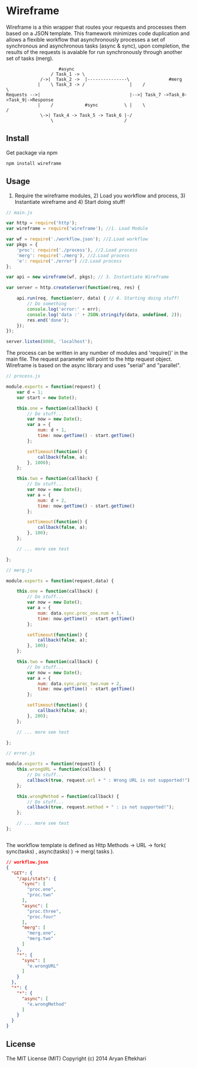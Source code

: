 # Wireframe
Wireframe is a thin wrapper that routes your requests and processes them based on a JSON template. This framework minimizes code duplication and allows a flexible workflow that asynchronously processes a set of synchronous and asynchronous tasks (async & sync), upon completion, the results of the requests is avaiable for run synchronously through another set of tasks (merg).

```
			     	#async	
				 / Task_1 -> \
			 /->|  Task_2 ->  |---------------\		          #merg
	   		|	 \ Task_3 -> /				   |	/                       \
Requests -->|							       |-->| Task_7 ->Task_8->Task_9|->Response
	  	    |	 /	          #sync		     \ |    \                       /
			 \->| Task_4 -> Task_5 -> Task_6 |-/
			 	 \							 /

```
## Install

Get package via npm
```Shell
npm install wireframe
```

## Usage
1) Require the wireframe modules, 2) Load you workflow and process, 3) Instantiate wireframe and 4) Start doing stuff!

```JavaScript
// main.js

var http = require('http');
var wireframe = require('wireframe'); //1. Load Module

var wf = require('./workflow.json'); //2.Load workflow
var pkgs = {
	'proc': require('./process'), //2.Load process
	'merg': require('./merg'), //2.Load process
	'e': require('./error') //2.Load process
};

var api = new wireframe(wf, pkgs); // 3. Instantiate Wireframe

var server = http.createServer(function(req, res) {

	api.run(req, function(err, data) { // 4. Starting doing stuff!
		// Do something
		console.log('error:' + err);
		console.log('data :' + JSON.stringify(data, undefined, 2));
		res.end('done');
	});
});

server.listen(8080, 'localhost');

```

The process can be written in any number of modules and 'require()' in the main file. The request parameter will point to the http request object. Wireframe is based on the async library and uses "serial" and "parallel".

```JavaScript
// process.js

module.exports = function(request) {
	var d = 1;
	var start = new Date();

	this.one = function(callback) {
		// Do stuff...
		var now = new Date();
		var a = {
			num: d + 1,
			time: now.getTime() - start.getTime()
		};

		setTimeout(function() {
			callback(false, a);
		}, 1000);
	};

	this.two = function(callback) {
		// Do stuff...
		var now = new Date();
		var a = {
			num: d + 2,
			time: now.getTime() - start.getTime()
		};

		setTimeout(function() {
			callback(false, a);
		}, 100);
	};

	// ... more see test

};

```

```JavaScript
// merg.js

module.exports = function(request,data) {

	this.one = function(callback) {
		// Do stuff...
		var now = new Date();
		var a = {
			num: data.sync.proc_one.num + 1,
			time: now.getTime() - start.getTime()
		};

		setTimeout(function() {
			callback(false, a);
		}, 100);
	};

	this.two = function(callback) {
		// Do stuff...
		var now = new Date();
		var a = {
			num: data.sync.proc_two.num + 2,
			time: now.getTime() - start.getTime()
		};

		setTimeout(function() {
			callback(false, a);
		}, 200);
	};

	// ... more see test

};

```

```JavaScript
// error.js

module.exports = function(request) {
	this.wrongURL = function(callback) {
		// Do stuff...
		callback(true, request.url + " : Wrong URL is not supported!");
	};

	this.wrongMethod = function(callback) {
		// Do stuff...
		callback(true, request.method + " : is not supported!");
	};

	// ... more see test
};



```

The workflow template is defined as Http Methods -> URL -> fork( sync(tasks) , async(tasks) ) -> merg( tasks ).

```JSON
// workflow.json
{
  "GET": {
    "/api/stats": {
      "sync": [
        "proc.one",
        "proc.two"
      ],
      "async": [
        "proc.three",
        "proc.four"
      ],
      "merg": [
        "merg.one",
        "merg.two"
      ]
    },
    "*": {
      "sync": [
        "e.wrongURL"
      ]
    }
  },
  "*": {
    "*": {
      "async": [
        "e.wrongMethod"
      ]
    }
  }
}

```



## License
The MIT License (MIT)
Copyright (c) 2014 Aryan Eftekhari
